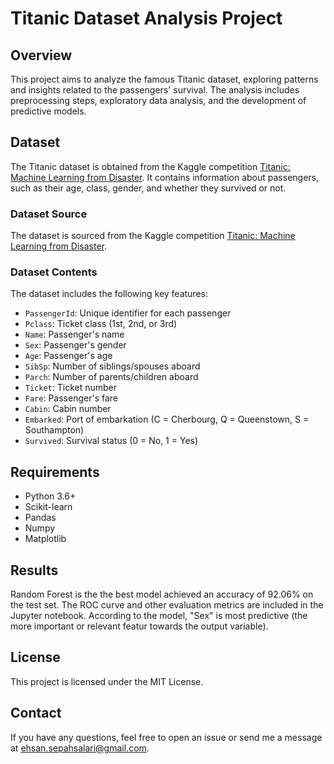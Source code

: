 # Titanic Dataset Analysis Project

## Overview

This project aims to analyze the famous Titanic dataset, exploring patterns and insights related to the passengers' survival. The analysis includes preprocessing steps, exploratory data analysis, and the development of predictive models.

## Dataset

The Titanic dataset is obtained from the Kaggle competition [Titanic: Machine Learning from Disaster](https://www.kaggle.com/c/titanic/data). It contains information about passengers, such as their age, class, gender, and whether they survived or not.

### Dataset Source

The dataset is sourced from the Kaggle competition [Titanic: Machine Learning from Disaster](https://www.kaggle.com/c/titanic/data).

### Dataset Contents

The dataset includes the following key features:

- `PassengerId`: Unique identifier for each passenger
- `Pclass`: Ticket class (1st, 2nd, or 3rd)
- `Name`: Passenger's name
- `Sex`: Passenger's gender
- `Age`: Passenger's age
- `SibSp`: Number of siblings/spouses aboard
- `Parch`: Number of parents/children aboard
- `Ticket`: Ticket number
- `Fare`: Passenger's fare
- `Cabin`: Cabin number
- `Embarked`: Port of embarkation (C = Cherbourg, Q = Queenstown, S = Southampton)
- `Survived`: Survival status (0 = No, 1 = Yes)
  
## Requirements
- Python 3.6+
- Scikit-learn
- Pandas
- Numpy
- Matplotlib

## Results
Random Forest is the the best model achieved an accuracy of 92.06% on the test set. The ROC curve and other evaluation metrics are included in the Jupyter notebook. According to the model, "Sex" is most predictive (the more important or relevant featur towards the output variable).

## License
This project is licensed under the MIT License.

## Contact
If you have any questions, feel free to open an issue or send me a message at ehsan.sepahsalari@gmail.com.
